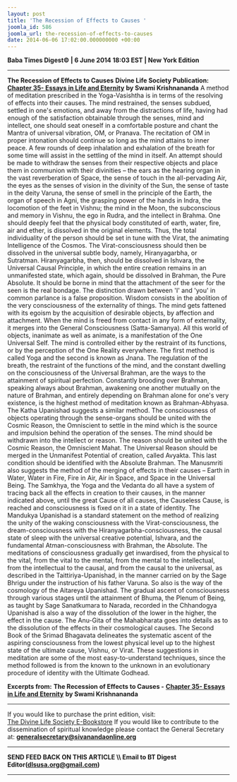 ```yaml
---
layout: post
title: 'The Recession of Effects to Causes '
joomla_id: 586
joomla_url: the-recession-of-effects-to-causes
date: 2014-06-06 17:02:00.000000000 +00:00
---
```

**Baba Times Digest© | 6 June 2014 18:03 EST | New York Edition**
* * *  
**The Recession of Effects to Causes**
**Divine Life Society Publication:** [**Chapter 35- Essays in Life and Eternity**](http://www.swami-krishnananda.org/life/life_35.html) **by Swami Krishnananda**
A method of meditation prescribed in the Yoga-Vasishtha is in terms of the resolving of effects into their causes. The mind restrained, the senses subdued, settled in one's emotions, and away from the distractions of life, having had enough of the satisfaction obtainable through the senses, mind and intellect, one should seat oneself in a comfortable posture and chant the Mantra of universal vibration, OM, or Pranava. The recitation of OM in proper intonation should continue so long as the mind attains to inner peace. A few rounds of deep inhalation and exhalation of the breath for some time will assist in the settling of the mind in itself.
An attempt should be made to withdraw the senses from their respective objects and place them in communion with their divinities – the ears as the hearing organ in the vast reverberation of Space, the sense of touch in the all-pervading Air, the eyes as the senses of vision in the divinity of the Sun, the sense of taste in the deity Varuna, the sense of smell in the principle of the Earth, the organ of speech in Agni, the grasping power of the hands in Indra, the locomotion of the feet in Vishnu; the mind in the Moon, the subconscious and memory in Vishnu, the ego in Rudra, and the intellect in Brahma.
One should deeply feel that the physical body constituted of earth, water, fire, air and ether, is dissolved in the original elements. Thus, the total individuality of the person should be set in tune with the Virat, the animating Intelligence of the Cosmos. The Virat-consciousness should then be dissolved in the universal subtle body, namely, Hiranyagarbha, or Sutratman. Hiranyagarbha, then, should be dissolved in Ishvara, the Universal Causal Principle, in which the entire creation remains in an unmanifested state, which again, should be dissolved in Brahman, the Pure Absolute.
It should be borne in mind that the attachment of the seer for the seen is the real bondage. The distinction drawn between 'I' and 'you' in common parlance is a false proposition. Wisdom consists in the abolition of the very consciousness of the externality of things. The mind gets fattened with its egoism by the acquisition of desirable objects, by affection and attachment. When the mind is freed from contact in any form of externality, it merges into the General Consciousness (Satta-Samanya). All this world of objects, inanimate as well as animate, is a manifestation of the One Universal Self.
The mind is controlled either by the restraint of its functions, or by the perception of the One Reality everywhere. The first method is called Yoga and the second is known as Jnana. The regulation of the breath, the restraint of the functions of the mind, and the constant dwelling on the consciousness of the Universal Brahman, are the ways to the attainment of spiritual perfection. Constantly brooding over Brahman, speaking always about Brahman, awakening one another mutually on the nature of Brahman, and entirely depending on Brahman alone for one's very existence, is the highest method of meditation known as Brahman-Abhyasa.
The Katha Upanishad suggests a similar method. The consciousness of objects operating through the sense-organs should be united with the Cosmic Reason, the Omniscient to settle in the mind which is the source and impulsion behind the operation of the senses. The mind should be withdrawn into the intellect or reason. The reason should be united with the Cosmic Reason, the Omniscient Mahat. The Universal Reason should be merged in the Unmanifest Potential of creation, called Avyakta. This last condition should be identified with the Absolute Brahman.
The Manusmriti also suggests the method of the merging of effects in their causes – Earth in Water, Water in Fire, Fire in Air, Air in Space, and Space in the Universal Being. The Samkhya, the Yoga and the Vedanta do all have a system of tracing back all the effects in creation to their causes, in the manner indicated above, until the great Cause of all causes, the Causeless Cause, is reached and consciousness is fixed on it in a state of identity.
The Mandukya Upanishad is a standard statement on the method of realizing the unity of the waking consciousness with the Virat-consciousness, the dream-consciousness with the Hiranyagarbha-consciousness, the causal state of sleep with the universal creative potential, Ishvara, and the fundamental Atman-consciousness with Brahman, the Absolute.
The meditations of consciousness gradually get inwardised, from the physical to the vital, from the vital to the mental, from the mental to the intellectual, from the intellectual to the causal, and from the causal to the universal, as described in the Taittiriya-Upanishad, in the manner carried on by the Sage Bhrigu under the instruction of his father Varuna. So also is the way of the cosmology of the Aitareya Upanishad.
The gradual ascent of consciousness through various stages until the attainment of Bhuma, the Plenum of Being, as taught by Sage Sanatkumara to Narada, recorded in the Chhandogya Upanishad is also a way of the dissolution of the lower in the higher, the effect in the cause.
The Anu-Gita of the Mahabharata goes into details as to the dissolution of the effects in their cosmological causes. The Second Book of the Srimad Bhagavata delineates the systematic ascent of the aspiring consciousness from the lowest physical level up to the highest state of the ultimate cause, Vishnu, or Virat. These suggestions in meditation are some of the most easy-to-understand techniques, since the method followed is from the known to the unknown in an evolutionary procedure of identity with the Ultimate Godhead.
  
**Excerpts from:**
**The Recession of Effects to Causes -** [**Chapter 35- Essays in Life and Eternity**](http://www.swami-krishnananda.org/life/life_35.html) **by Swami Krishnananda**
* * *  
If you would like to purchase the print edition, visit:   
[The Divine Life Society E-Bookstore](http://www.dlshq.org/download/download.htm)
If you would like to contribute to the dissemination of spiritual knowledge please contact the General Secretary at:
[**generalsecretary@sivanandaonline.org**](mailto:generalsecretary@sivanandaonline.org?subject=Contribution%20to%20Dissemination%20of%20Spiritual%20Knowledge)
* * *
**SEND FEED BACK ON THIS ARTICLE \\\ Email to BT Digest Editor[](mailto:dlsusa.org@gmail.com?subject=DLS%20Posts)(dlsusa.org@gmail.com)**
* * *
  
